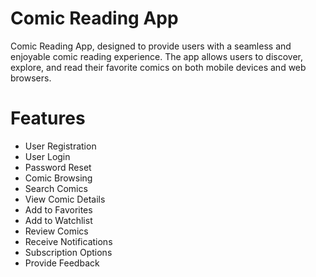 # Comic Reading App
Comic Reading App, designed to provide users with a seamless and enjoyable comic reading experience. The app allows users to discover, explore, and read their favorite comics on both mobile devices and web browsers.

# Features
* User Registration
* User Login
* Password Reset
* Comic Browsing
* Search Comics
* View Comic Details
* Add to Favorites
* Add to Watchlist
* Review Comics
* Receive Notifications
* Subscription Options
* Provide Feedback
